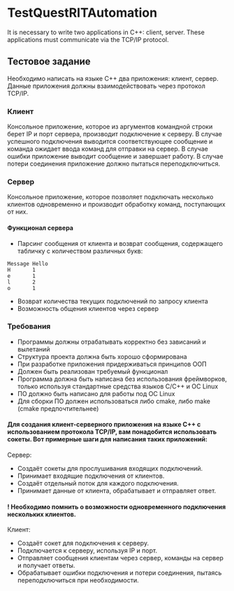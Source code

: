 # TestQuestRITAutomation
It is necessary to write two applications in C++: client, server. These applications must communicate via the TCP/IP protocol.

## Тестовое задание
Необходимо написать на языке С++ два приложения: клиент, сервер.
Данные приложения должны взаимодействовать через протокол TCP/IP.
### Клиент
Консольное приложение, которое из аргументов командной строки берет
IP и порт сервера, производит подключение к серверу. В случае успешного
подключения выводится соответствующее сообщение и команда ожидает
ввода команд для отправки на сервер. В случае ошибки приложение
выводит сообщение и завершает работу. В случае потери соединения
приложение должно пытаться переподключиться.
### Сервер
Консольное приложение, которое позволяет подключать несколько
клиентов одновременно и производит обработку команд, поступающих от
них.
#### Функционал сервера
- Парсинг сообщения от клиента и возврат сообщения, содержащего
табличку с количеством различных букв:
```
Message Hello
H       1
e       1
l       2
o       1
```
- Возврат количества текущих подключений по запросу клиента
- Возможность общения клиентов через сервер
### Требования
- Программы должны отрабатывать корректно без зависаний и
вылетаний
- Структура проекта должна быть хорошо сформирована
- При разработке приложения придерживаться принципов ООП
- Должен быть реализован требуемый функционал
- Программа должна быть написана без использования фреймворков,
только используя стандартные средства языков C/C++ и ОС Linux
- ПО должно быть написано для работы под ОС Linux
- Для сборки ПО должен использоваться либо cmake, либо make (cmake
предпочтительнее)

#### Для создания клиент-серверного приложения на языке C++ с использованием протокола TCP/IP, вам понадобится использовать сокеты. Вот примерные шаги для написания таких приложений:

Сервер:

- Создаёт сокеты для прослушивания входящих подключений.
- Принимает входящие подключения от клиентов.
- Создаёт отдельный поток для каждого подключения.
- Принимает данные от клиента, обрабатывает и отправляет ответ.
#### ! Необходимо помнить о возможности одновременного подключения нескольких клиентов.

Клиент:

- Создаёт сокет для подключения к серверу.
- Подключается к серверу, используя IP и порт.
- Отправляет сообщения клиентам через сервер, команды на сервер и получает ответы.
- Обрабатывает ошибки подключения и потери соединения, пытаясь переподключиться при необходимости.